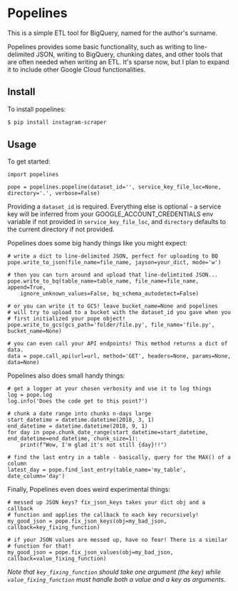 # Popelines

This is a simple ETL tool for BigQuery, named for the author's surname. 

Popelines provides some basic functionality, such as writing to line-delimited JSON, writing to BigQuery, chunking dates, and other tools that are often needed when writing an ETL. It's sparse now, but I plan to expand it to include other Google Cloud functionalities.

Install
-------
To install popelines:
```bash
$ pip install instagram-scraper
```

Usage
-----

To get started:
```
import popelines

pope = popelines.popeline(dataset_id='', service_key_file_loc=None, directory='.', verbose=False)
```

Providing a `dataset_id` is required. Everything else is optional - a service key will be inferred from your GOOGLE_ACCOUNT_CREDENTIALS env variable if not provided in `service_key_file_loc`, and `directory` defaults to the current directory if not provided. 

Popelines does some big handy things like you might expect:
```
# write a dict to line-delimited JSON, perfect for uploading to BQ
pope.write_to_json(file_name=file_name, jayson=your_dict, mode='w')

# then you can turn around and upload that line-delimtited JSON...
pope.write_to_bq(table_name=table_name, file_name=file_name, append=True, 
    ignore_unknown_values=False, bq_schema_autodetect=False)

# or you can write it to GCS! leave bucket_name=None and popelines
# will try to upload to a bucket with the dataset_id you gave when you
# first initialized your pope object!
pope.write_to_gcs(gcs_path='folder/file.py', file_name='file.py', bucket_name=None)

# you can even call your API endpoints! This method returns a dict of data.
data = pope.call_api(url=url, method='GET', headers=None, params=None, data=None)
```

Popelines also does small handy things:
```
# get a logger at your chosen verbosity and use it to log things
log = pope.log
log.info('Does the code get to this point?')

# chunk a date range into chunks n-days large
start_datetime = datetime.datetime(2018, 3, 1)
end_datetime = datetime.datetime(2018, 9, 1)
for day in pope.chunk_date_range(start_datetime=start_datetime, end_datetime=end_datetime, chunk_size=1):
    print(f"Wow, I'm glad it's not still {day}!!")

# find the last entry in a table - basically, query for the MAX() of a column
latest_day = pope.find_last_entry(table_name='my_table', date_column='day')
```

Finally, Popelines even does weird experimental things:
```
# messed up JSON keys? fix_json_keys takes your dict obj and a callback
# function and applies the callback to each key recursively!
my_good_json = pope.fix_json_keys(obj=my_bad_json, callback=key_fixing_function)

# if your JSON values are messed up, have no fear! There is a similar 
# function for that!
my_good_json = pope.fix_json_values(obj=my_bad_json, callback=value_fixing_function)
```
*Note that `key_fixing_function` should take one argument (the key) while `value_fixing_function` must handle both a value and a key as arguments.*